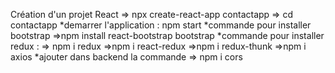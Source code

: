 Création d'un projet React
=> npx create-react-app contactapp 
=> cd contactapp
*demarrer l'application :
npm start
*commande pour installer bootstrap
=>npm install react-bootstrap bootstrap
*commande pour installer redux :
=> npm i redux
=>npm i react-redux
=>npm i redux-thunk
=>npm i axios
*ajouter dans backend la commande 
=> npm i cors
